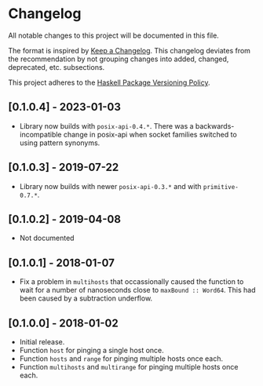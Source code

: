 # Changelog
All notable changes to this project will be documented in this file.

The format is inspired by [Keep a Changelog](http://keepachangelog.com/en/1.0.0/).
This changelog deviates from the recommendation by not grouping changes into
added, changed, deprecated, etc. subsections.

This project adheres to the [Haskell Package Versioning Policy](https://pvp.haskell.org/).

## [0.1.0.4] - 2023-01-03
- Library now builds with `posix-api-0.4.*`. There was a backwards-incompatible
  change in posix-api when socket families switched to using pattern synonyms.  

## [0.1.0.3] - 2019-07-22
- Library now builds with newer `posix-api-0.3.*` and with
  `primitive-0.7.*`.

## [0.1.0.2] - 2019-04-08
- Not documented

## [0.1.0.1] - 2018-01-07
- Fix a problem in `multihosts` that occassionally caused the function
  to wait for a number of nanoseconds close to `maxBound :: Word64`.
  This had been caused by a subtraction underflow.

## [0.1.0.0] - 2018-01-02
- Initial release.
- Function `host` for pinging a single host once.
- Function `hosts` and `range` for pinging multiple hosts once each.
- Function `multihosts` and `multirange` for pinging multiple hosts once each.
